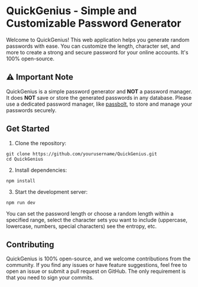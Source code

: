 # QuickGenius - Simple and Customizable Password Generator

Welcome to QuickGenius! This web application helps you generate random passwords with ease. You can customize the length, character set, and more to create a strong and secure password for your online accounts. It's 100% open-source. 

## ⚠️ Important Note
QuickGenius is a simple password generator and **NOT** a password manager. It does **NOT** save or store the generated passwords in any database. Please use a dedicated password manager, like [passbolt](https://github.com/passbolt), to store and manage your passwords securely.

## Get Started

1. Clone the repository:
```
git clone https://github.com/yourusername/QuickGenius.git
cd QuickGenius
```
2. Install dependencies:
```
npm install
```
3. Start the development server:
```
npm run dev
```


You can set the password length or choose a random length within a specified range, select the character sets you want to include (uppercase, lowercase, numbers, special characters) see the entropy, etc.

## Contributing
QuickGenius is 100% open-source, and we welcome contributions from the community. If you find any issues or have feature suggestions, feel free to open an issue or submit a pull request on GitHub. The only requirement is that you need to sign your commits. 